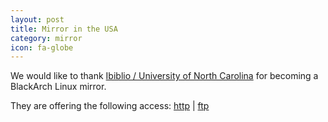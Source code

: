 ```yaml
---
layout: post
title: Mirror in the USA
category: mirror
icon: fa-globe
---
```


We would like to thank [Ibiblio / University of North Carolina](http://distro.ibiblio.org) for becoming a BlackArch Linux mirror.

They are offering the following access: [http](http://distro.ibiblio.org/blackarch/) |
[ftp](ftp://distro.ibiblio.org/blackarch/)